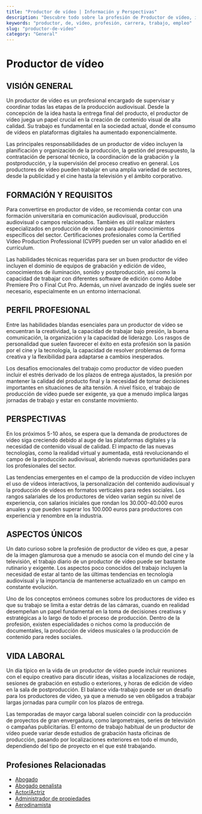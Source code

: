 ```yaml
---
title: "Productor de vídeo | Información y Perspectivas"
description: "Descubre todo sobre la profesión de Productor de vídeo, incluyendo responsabilidades, requisitos y oportunidades."
keywords: "productor, de, vídeo, profesión, carrera, trabajo, empleo"
slug: "productor-de-video"
category: "General"
---
```


# Productor de vídeo

## VISIÓN GENERAL

Un productor de vídeo es un profesional encargado de supervisar y coordinar todas las etapas de la producción audiovisual. Desde la concepción de la idea hasta la entrega final del producto, el productor de vídeo juega un papel crucial en la creación de contenido visual de alta calidad. Su trabajo es fundamental en la sociedad actual, donde el consumo de vídeos en plataformas digitales ha aumentado exponencialmente.

Las principales responsabilidades de un productor de vídeo incluyen la planificación y organización de la producción, la gestión del presupuesto, la contratación de personal técnico, la coordinación de la grabación y la postproducción, y la supervisión del proceso creativo en general. Los productores de vídeo pueden trabajar en una amplia variedad de sectores, desde la publicidad y el cine hasta la televisión y el ámbito corporativo.

## FORMACIÓN Y REQUISITOS

Para convertirse en productor de vídeo, se recomienda contar con una formación universitaria en comunicación audiovisual, producción audiovisual o campos relacionados. También es útil realizar másters especializados en producción de vídeo para adquirir conocimientos específicos del sector. Certificaciones profesionales como la Certified Video Production Professional (CVPP) pueden ser un valor añadido en el currículum.

Las habilidades técnicas requeridas para ser un buen productor de vídeo incluyen el dominio de equipos de grabación y edición de vídeo, conocimientos de iluminación, sonido y postproducción, así como la capacidad de trabajar con diferentes software de edición como Adobe Premiere Pro o Final Cut Pro. Además, un nivel avanzado de inglés suele ser necesario, especialmente en un entorno internacional.

## PERFIL PROFESIONAL

Entre las habilidades blandas esenciales para un productor de vídeo se encuentran la creatividad, la capacidad de trabajar bajo presión, la buena comunicación, la organización y la capacidad de liderazgo. Los rasgos de personalidad que suelen favorecer el éxito en esta profesión son la pasión por el cine y la tecnología, la capacidad de resolver problemas de forma creativa y la flexibilidad para adaptarse a cambios inesperados.

Los desafíos emocionales del trabajo como productor de vídeo pueden incluir el estrés derivado de los plazos de entrega ajustados, la presión por mantener la calidad del producto final y la necesidad de tomar decisiones importantes en situaciones de alta tensión. A nivel físico, el trabajo de producción de vídeo puede ser exigente, ya que a menudo implica largas jornadas de trabajo y estar en constante movimiento.

## PERSPECTIVAS

En los próximos 5-10 años, se espera que la demanda de productores de vídeo siga creciendo debido al auge de las plataformas digitales y la necesidad de contenido visual de calidad. El impacto de las nuevas tecnologías, como la realidad virtual y aumentada, está revolucionando el campo de la producción audiovisual, abriendo nuevas oportunidades para los profesionales del sector.

Las tendencias emergentes en el campo de la producción de vídeo incluyen el uso de vídeos interactivos, la personalización del contenido audiovisual y la producción de vídeos en formatos verticales para redes sociales. Los rangos salariales de los productores de vídeo varían según su nivel de experiencia, con salarios iniciales que rondan los 30.000-40.000 euros anuales y que pueden superar los 100.000 euros para productores con experiencia y renombre en la industria.

## ASPECTOS ÚNICOS

Un dato curioso sobre la profesión de productor de vídeo es que, a pesar de la imagen glamurosa que a menudo se asocia con el mundo del cine y la televisión, el trabajo diario de un productor de vídeo puede ser bastante rutinario y exigente. Los aspectos poco conocidos del trabajo incluyen la necesidad de estar al tanto de las últimas tendencias en tecnología audiovisual y la importancia de mantenerse actualizado en un campo en constante evolución.

Uno de los conceptos erróneos comunes sobre los productores de vídeo es que su trabajo se limita a estar detrás de las cámaras, cuando en realidad desempeñan un papel fundamental en la toma de decisiones creativas y estratégicas a lo largo de todo el proceso de producción. Dentro de la profesión, existen especialidades o nichos como la producción de documentales, la producción de vídeos musicales o la producción de contenido para redes sociales.

## VIDA LABORAL

Un día típico en la vida de un productor de vídeo puede incluir reuniones con el equipo creativo para discutir ideas, visitas a localizaciones de rodaje, sesiones de grabación en estudio o exteriores, y horas de edición de vídeo en la sala de postproducción. El balance vida-trabajo puede ser un desafío para los productores de vídeo, ya que a menudo se ven obligados a trabajar largas jornadas para cumplir con los plazos de entrega.

Las temporadas de mayor carga laboral suelen coincidir con la producción de proyectos de gran envergadura, como largometrajes, series de televisión o campañas publicitarias. El entorno de trabajo habitual de un productor de vídeo puede variar desde estudios de grabación hasta oficinas de producción, pasando por localizaciones exteriores en todo el mundo, dependiendo del tipo de proyecto en el que esté trabajando.
## Profesiones Relacionadas

- [Abogado](/profesiones/abogado/)
- [Abogado penalista](/profesiones/abogado-penalista/)
- [Actor/Actriz](/profesiones/actor-actriz/)
- [Administrador de propiedades](/profesiones/administrador-de-propiedades/)
- [Aerodinamista](/profesiones/aerodinamista/)

